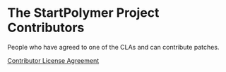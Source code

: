 # The StartPolymer Project Contributors

People who have agreed to one of the CLAs and can contribute patches.

[Contributor License Agreement](https://cla.github.com/agreement)
